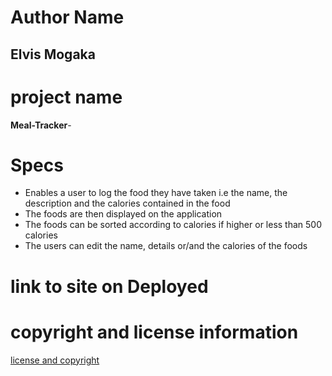 # Author Name
## Elvis Mogaka

# project name
**Meal-Tracker**-

# Specs
* Enables a user to log the food they have taken i.e the name, the description and the calories contained in the food
* The foods are then displayed on the application
* The foods can be sorted according to calories if higher or less than 500 calories
* The users can edit the name, details or/and the calories of the foods

# link to site on Deployed 


# copyright and license information
[license and copyright](license)
